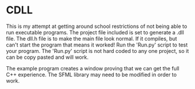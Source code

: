 # CDLL

This is my attempt at getting around school restrictions of not being able to run executable programs. The project file included is set to generate a .dll file. The dll.h file is to make the main file look normal. If it compiles, but can't start the program that means it worked! Run the 'Run.py' script to test your program. The 'Run.py' script is not hard coded to any one project, so it can be copy pasted and will work.

The example program creates a window proving that we can get the full C++ experience. The SFML library may need to be modified in order to work.
